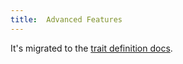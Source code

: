 ```yaml
---
title:  Advanced Features
---
```


It's migrated to the [trait definition docs](./customize-trait.md).
